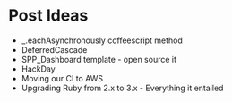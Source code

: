 Post Ideas
====

 - _.eachAsynchronously coffeescript method
 - DeferredCascade
 - SPP_Dashboard template - open source it
 - HackDay
 - Moving our CI to AWS
 - Upgrading Ruby from 2.x to 3.x - Everything it entailed